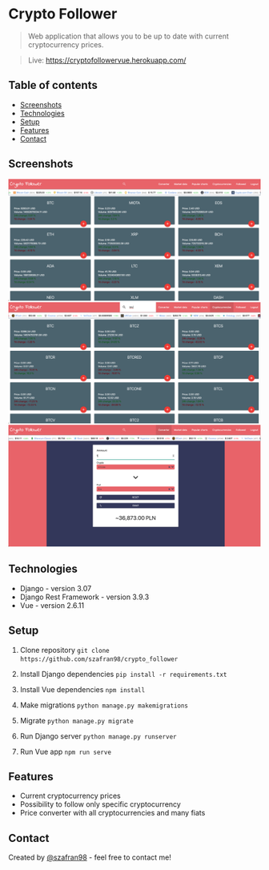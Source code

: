 # Crypto Follower
> Web application that allows you to be up to date with current cryptocurrency prices.

> Live: https://cryptofollowervue.herokuapp.com/

## Table of contents
* [Screenshots](#screenshots)
* [Technologies](#technologies)
* [Setup](#setup)
* [Features](#features)
* [Contact](#contact)

## Screenshots
![Example screenshot](./img/screen3.png)
![Example screenshot](./img/screen1.png)
![Example screenshot](./img/screen2.png)

## Technologies
* Django - version 3.07
* Django Rest Framework - version 3.9.3
* Vue - version 2.6.11

## Setup
1. Clone repository `git clone https://github.com/szafran98/crypto_follower`

2. Install Django dependencies `pip install -r requirements.txt`

3. Install Vue dependencies `npm install`

4. Make migrations `python manage.py makemigrations`

5. Migrate `python manage.py migrate`

6. Run Django server `python manage.py runserver`

7. Run Vue app `npm run serve`



## Features

* Current cryptocurrency prices
* Possibility to follow only specific cryptocurrency
* Price converter with all cryptocurrencies and many fiats


## Contact
Created by [@szafran98](http://szafranowski.com.pl//) - feel free to contact me!
